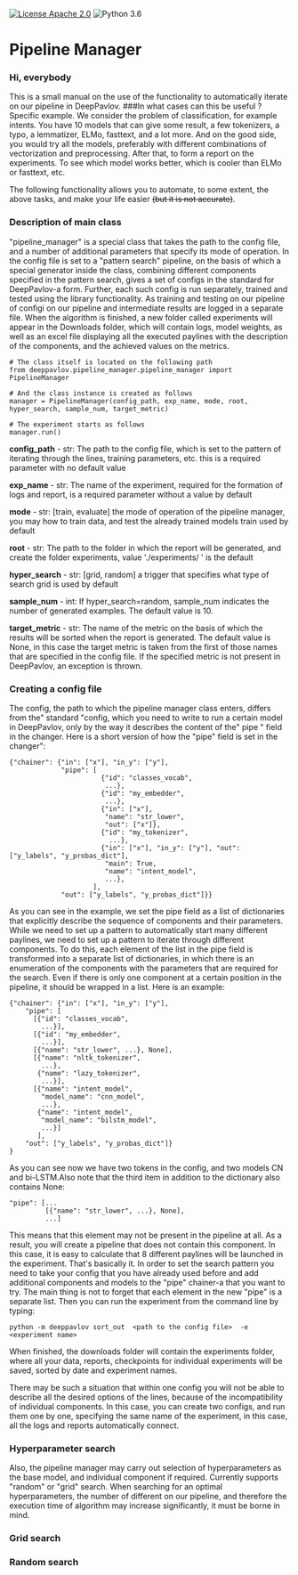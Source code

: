 [![License Apache 2.0](https://img.shields.io/badge/license-Apache%202.0-blue.svg)](/LICENSE.txt)
![Python 3.6](https://img.shields.io/badge/python-3.6-green.svg)

# Pipeline Manager
### Hi, everybody
This is a small manual on the use of the functionality to automatically iterate on our pipeline in DeepPavlov.
###In what cases can this be useful ?
Specific example. We consider the problem of classification, for example intents. You have 10 models that can give some 
result, a few tokenizers, a typo, a lemmatizer, ELMo, fasttext, and a lot more. And on the good side, you would try all
the models, preferably with different combinations of vectorization and preprocessing. After that, to form a report on 
the experiments. To see which model works better, which is cooler than ELMo or fasttext, etc.

The following functionality allows you to automate, to some extent, the above tasks, and make your life easier
~~(but it is not accurate)~~.

### Description of main class
"pipeline_manager" is a special class that takes the path to the config file, and a number of additional parameters that
specify its mode of operation. In the config file is set to a "pattern search" pipeline, on the basis of which a special
generator inside the class, combining different components specified in the pattern search, gives a set of configs in 
the standard for DeepPavlov-a form. Further, each such config is run separately, trained and tested using the library 
functionality. As training and testing on our pipeline of configi on our pipeline and intermediate results are logged 
in a separate file. When the algorithm is finished, a new folder called experiments will appear in the Downloads folder,
which will contain logs, model weights, as well as an excel file displaying all the executed paylines with the 
description of the components, and the achieved values on the metrics.

```
# The class itself is located on the following path
from deeppavlov.pipeline_manager.pipeline_manager import PipelineManager

# And the class instance is created as follows
manager = PipelineManager(config_path, exp_name, mode, root, hyper_search, sample_num, target_metric)

# The experiment starts as follows
manager.run()
```
**config_path** - str: The path to the config file, which is set to the pattern of iterating through the lines, 
training parameters, etc. this is a required parameter with no default value

**exp_name** - str: The name of the experiment, required for the formation of logs and report, is a required parameter 
without a value by default

**mode** - str: [train, evaluate] the mode of operation of the pipeline manager, you may how to train data, and test 
the already trained models train used by default

**root** - str: The path to the folder in which the report will be generated, and create the folder experiments, 
value './experiments/ ' is the default

**hyper_search** - str: [grid, random] a trigger that specifies what type of search grid is used by default

**sample_num** - int: If hyper_search=random, sample_num indicates the number of generated examples. The default value 
is 10.

**target_metric** - str: The name of the metric on the basis of which the results will be sorted when the report is 
generated. The default value is None, in this case the target metric is taken from the first of those names that are 
specified in the config file. If the specified metric is not present in DeepPavlov, an exception is thrown.

### Creating a config file
The config, the path to which the pipeline manager class enters, differs from the" standard "config, which you need to 
write to run a certain model in DeepPavlov, only by the way it describes the content of the" pipe " field in the 
changer. Here is a short version of how the "pipe" field is set in the changer":
```
{"chainer": {"in": ["x"], "in_y": ["y"],
             "pipe": [
                       {"id": "classes_vocab",
                        ...},
                       {"id": "my_embedder",
                        ...},
                       {"in": ["x"],
                        "name": "str_lower",
                        "out": ["x"]},
                       {"id": "my_tokenizer",
                         ...},
                       {"in": ["x"], "in_y": ["y"], "out": ["y_labels", "y_probas_dict"],
                        "main": True,
                        "name": "intent_model",
                        ...},
                     ],
             "out": ["y_labels", "y_probas_dict"]}}
```
As you can see in the example, we set the pipe field as a list of dictionaries that explicitly describe the sequence of 
components and their parameters. While we need to set up a pattern to automatically start many different paylines, we 
need to set up a pattern to iterate through different components. To do this, each element of the list in the pipe field
is transformed into a separate list of dictionaries, in which there is an enumeration of the components with the 
parameters that are required for the search. Even if there is only one component at a certain position in the pipeline,
it should be wrapped in a list. Here is an example:
```
{"chainer": {"in": ["x"], "in_y": ["y"],
    "pipe": [
      [{"id": "classes_vocab",
        ...}],
      [{"id": "my_embedder",
        ...}],
      [{"name": "str_lower", ...}, None],
      [{"name": "nltk_tokenizer",
        ...},
       {"name": "lazy_tokenizer",
        ...}],
      [{"name": "intent_model",
        "model_name": "cnn_model",
        ...},
       {"name": "intent_model",
        "model_name": "bilstm_model",
        ...}]
       ],
    "out": ["y_labels", "y_probas_dict"]}
}
```
As you can see now we have two tokens in the config, and two models CN and bi-LSTM.Also note that the third item in 
addition to the dictionary also contains None:
```
"pipe": [...
         [{"name": "str_lower", ...}, None],
         ...]
```
This means that this element may not be present in the pipeline at all. As a result, you will create a pipeline that 
does not contain this component. In this case, it is easy to calculate that 8 different paylines will be launched in 
the experiment.
That's basically it. In order to set the search pattern you need to take your config that you have already used before 
and add additional components and models to the "pipe" chainer-a that you want to try. The main thing is not to forget 
that each element in the new "pipe" is a separate list. Then you can run the experiment from the command line by typing:
```
python -m deeppavlov sort_out  <path to the config file>  -e  <experiment name>
```
When finished, the downloads folder will contain the experiments folder, where all your data, reports, checkpoints for 
individual experiments will be saved, sorted by date and experiment names.

There may be such a situation that within one config you will not be able to describe all the desired options of the 
lines, because of the incompatibility of individual components. In this case, you can create two configs, and run them 
one by one, specifying the same name of the experiment, in this case, all the logs and reports automatically connect.

### Hyperparameter search

Also, the pipeline manager may carry out selection of hyperparameters as the base model, and individual component if 
required. Currently supports "random" or "grid" search. When searching for an optimal hyperparameters, the number of 
different on our pipeline, and therefore the execution time of algorithm may increase significantly, it must be borne 
in mind.

### Grid search

### Random search
